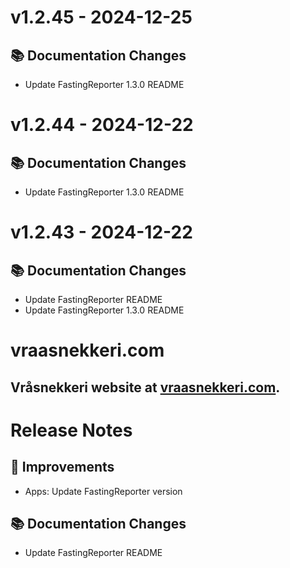 # v1.2.45 - 2024-12-25
## 📚 Documentation Changes
- Update FastingReporter 1.3.0 README

# v1.2.44 - 2024-12-22
## 📚 Documentation Changes
- Update FastingReporter 1.3.0 README

# v1.2.43 - 2024-12-22
## 📚 Documentation Changes
- Update FastingReporter README
- Update FastingReporter 1.3.0 README

# vraasnekkeri.com
## Vråsnekkeri website at [vraasnekkeri.com](https://www.vraasnekkeri.com).

# Release Notes
## 🔨 Improvements
- Apps: Update FastingReporter version

## 📚 Documentation Changes
- Update FastingReporter README